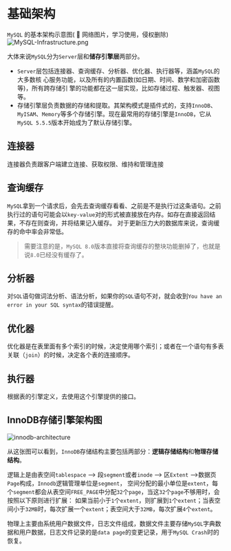 # 基础架构

`MySQL` 的基本架构示意图( :flags: 网络图片，学习使用，侵权删除)
![MySQL-Infrastructure.png](/img/mysql/MySQL-Infrastructure.png)

大体来说`MySQL`分为`Server`层和**储存引擎层**两部分。
- `Server`层包括连接器、查询缓存、分析器、优化器、执行器等，涵盖`MySQL`的大多数核 心服务功能，以及所有的内置函数(如日期、时间、数学和加密函数等)，所有跨存储引 擎的功能都在这一层实现，比如存储过程、触发器、视图等。
- 存储引擎层负责数据的存储和提取。其架构模式是插件式的，支持`InnoDB`、`MyISAM`、`Memory`等多个存储引擎。现在最常用的存储引擎是`InnoDB`，它从`MySQL 5.5.5`版本开始成为了默认存储引擎。

## 连接器

连接器负责跟客户端建立连接、获取权限、维持和管理连接

## 查询缓存

`MySQL`拿到一个请求后，会先去查询缓存看看、之前是不是执行过这条语句。之前执行过的语句可能会以`key-value`对的形式被直接放在内存。如存在直接返回结果，不存在则查询，并将结果记入缓存。
对于更新压力大的数据库来说，查询缓存的命中率会非常低。

> 需要注意的是，`MySQL 8.0`版本直接将查询缓存的整块功能删掉了，也就是说`8.0`已经没有缓存了。

## 分析器

对`SQL`语句做词法分析、语法分析，如果你的`SQL`语句不对，就会收到`You have an error in your SQL syntax`的错误提醒。

## 优化器

优化器是在表里面有多个索引的时候，决定使用哪个索引；或者在一个语句有多表关联（`join`）的时候，决定各个表的连接顺序。

## 执行器

根据表的引擎定义，去使用这个引擎提供的接口。

## InnoDB存储引擎架构图

![innodb-architecture](/img/mysql/innodb-architecture.png)

从这张图可以看到，`InnoDB`存储结构主要包括两部分：**逻辑存储结构**和**物理存储结构**。

逻辑上是由表空间`tablespace` —>  段`segment`或者`inode` —> 区`Extent` ——>数据页`Page`构成，`Innodb`逻辑管理单位是`segment`，
空间分配的最小单位是`extent`，每个`segment`都会从表空间`FREE_PAGE`中分配`32`个`page`，当这`32`个`page`不够用时，会按照以下原则进行扩展：
如果当前小于`1`个`extent`，则扩展到`1`个`extent`；当表空间小于`32MB`时，每次扩展一个`extent`；表空间大于`32MB`，每次扩展`4`个`extent`。

物理上主要由系统用户数据文件，日志文件组成，数据文件主要存储`MySQL`字典数据和用户数据，日志文件记录的是`data page`的变更记录，用于`MySQL Crash`时的恢复。
